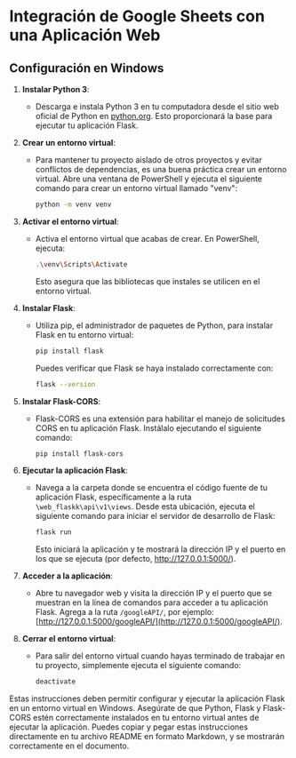 # Integración de Google Sheets con una Aplicación Web

## Configuración en Windows

1. **Instalar Python 3**:
   
   - Descarga e instala Python 3 en tu computadora desde el sitio web oficial de Python en [python.org](https://www.python.org/downloads/windows). Esto proporcionará la base para ejecutar tu aplicación Flask.

2. **Crear un entorno virtual**:

   - Para mantener tu proyecto aislado de otros proyectos y evitar conflictos de dependencias, es una buena práctica crear un entorno virtual. Abre una ventana de PowerShell y ejecuta el siguiente comando para crear un entorno virtual llamado "venv":
   
     ```bash
     python -m venv venv
     ```

3. **Activar el entorno virtual**:

   - Activa el entorno virtual que acabas de crear. En PowerShell, ejecuta:

     ```bash
     .\venv\Scripts\Activate
     ```

     Esto asegura que las bibliotecas que instales se utilicen en el entorno virtual.

4. **Instalar Flask**:

   - Utiliza pip, el administrador de paquetes de Python, para instalar Flask en tu entorno virtual:

     ```bash
     pip install flask
     ```

     Puedes verificar que Flask se haya instalado correctamente con:

     ```bash
     flask --version
     ```

5. **Instalar Flask-CORS**:

   - Flask-CORS es una extensión para habilitar el manejo de solicitudes CORS en tu aplicación Flask. Instálalo ejecutando el siguiente comando:

     ```bash
     pip install flask-cors
     ```

6. **Ejecutar la aplicación Flask**:

   - Navega a la carpeta donde se encuentra el código fuente de tu aplicación Flask, específicamente a la ruta `\web_flaskk\api\v1\views`. Desde esta ubicación, ejecuta el siguiente comando para iniciar el servidor de desarrollo de Flask:

     ```bash
     flask run
     ```

     Esto iniciará la aplicación y te mostrará la dirección IP y el puerto en los que se ejecuta (por defecto, http://127.0.0.1:5000/).

7. **Acceder a la aplicación**:

   - Abre tu navegador web y visita la dirección IP y el puerto que se muestran en la línea de comandos para acceder a tu aplicación Flask. Agrega a la ruta `/googleAPI/`, por ejemplo: [http://127.0.0.1:5000/googleAPI/](http://127.0.0.1:5000/googleAPI/).

8. **Cerrar el entorno virtual**:

   - Para salir del entorno virtual cuando hayas terminado de trabajar en tu proyecto, simplemente ejecuta el siguiente comando:

     ```bash
     deactivate
     ```

Estas instrucciones deben permitir configurar y ejecutar la aplicación Flask en un entorno virtual en Windows. Asegúrate de que Python, Flask y Flask-CORS estén correctamente instalados en tu entorno virtual antes de ejecutar la aplicación.
Puedes copiar y pegar estas instrucciones directamente en tu archivo README en formato Markdown, y se mostrarán correctamente en el documento.